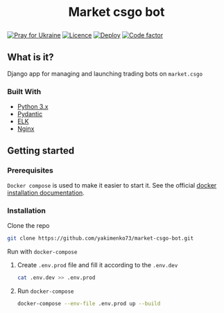 # <p align="center">Market csgo bot</p>

[![Pray for Ukraine](https://img.shields.io/badge/made_in-ukraine-ffd700.svg?labelColor=0057b7)](https://stand-with-ukraine.pp.ua)
[![Licence](https://img.shields.io/github/license/yakimenko73/market-csgo-bot)](https://github.com/yakimenko73/market-csgo-bot/blob/master/LICENSE)
[![Deploy](https://github.com/yakimenko73/market-csgo-bot/actions/workflows/django.yml/badge.svg)](https://github.com/yakimenko73/market-csgo-bot/actions/workflows/django.yml)
[![Code factor](https://www.codefactor.io/repository/github/yakimenko73/market-csgo-bot/badge)](https://www.codefactor.io/repository/github/yakimenko73/market-csgo-bot)

## What is it?

Django app for managing and launching trading bots on `market.csgo`

### Built With

* [Python 3.x](https://www.python.org/)
* [Pydantic](https://github.com/pydantic/pydantic)
* [ELK](https://www.elastic.co/what-is/elk-stack)
* [Nginx](https://www.nginx.com/)

## Getting started

### Prerequisites

`Docker compose` is used to make it easier to start it. See the
official [docker installation documentation](https://docs.docker.com/compose/install/).

### Installation

Clone the repo

   ```sh
   git clone https://github.com/yakimenko73/market-csgo-bot.git
   ```

Run with `docker-compose`

1. Create `.env.prod` file and fill it according to the `.env.dev`
    ```sh
    cat .env.dev >> .env.prod
    ```
2. Run `docker-compose`
   ```sh
   docker-compose --env-file .env.prod up --build
   ```
